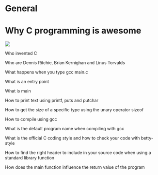 # General
# Why C programming is awesome

![](https://www.google.com/url?sa=i&url=https%3A%2F%2Fwww.edureka.co%2Fblog%2Fc-programming-tutorial%2F&psig=AOvVaw1MBSo8jydF1TKpfEL9YzdK&ust=1676974101822000&source=images&cd=vfe&ved=0CBAQjRxqFwoTCOD53MHto_0CFQAAAAAdAAAAABAJ)

Who invented C

Who are Dennis Ritchie, Brian Kernighan and Linus Torvalds

What happens when you type gcc main.c

What is an entry point

What is main

How to print text using printf, puts and putchar

How to get the size of a specific type using the unary operator sizeof

How to compile using gcc

What is the default program name when compiling with gcc

What is the official C coding style and how to check your code with betty-style

How to find the right header to include in your source code when using a standard library function

How does the main function influence the return value of the program
